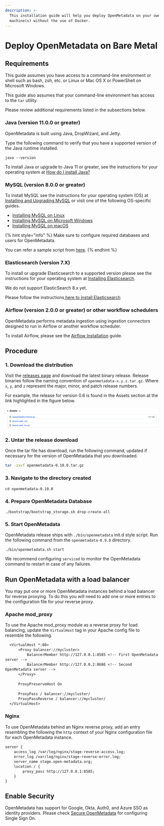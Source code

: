 ```yaml
---
description: >-
  This installation guide will help you deploy OpenMetadata on your own
  machine(s) without the use of Docker.
---
```


# Deploy OpenMetadata on Bare Metal

## Requirements

This guide assumes you have access to a command-line environment or shell such as bash, zsh, etc. or Linux or Mac OS X or PowerShell on Microsoft Windows.

This guide also assumes that your command-line environment has access to the `tar` utility.

Please review additional requirements listed in the subsections below.

### Java (version 11.0.0 or greater)

OpenMetadata is built using Java, DropWizard, and Jetty.

Type the following command to verify that you have a supported version of the Java runtime installed.

```
java --version
```

To install Java or upgrade to Java 11 or greater, see the instructions for your operating system at [How do I install Java?](https://java.com/en/download/help/download\_options.html#mac)

### MySQL (version 8.0.0 or greater)

To install MySQL see the instructions for your operating system (OS) at [Installing and Upgrading MySQL](https://dev.mysql.com/doc/mysql-installation-excerpt/8.0/en/installing.html) or visit one of the following OS-specific guides.

* [Installing MySQL on Linux](https://dev.mysql.com/doc/mysql-installation-excerpt/8.0/en/linux-installation.html)
* [Installing MySQL on Microsoft Windows](https://dev.mysql.com/doc/mysql-installation-excerpt/8.0/en/windows-installation.html)
* [Installing MySQL on macOS](https://dev.mysql.com/doc/mysql-installation-excerpt/8.0/en/macos-installation.html)

{% hint style="info" %}
Make sure to configure required databases and users for OpenMetadata.

You can refer a sample script from [here](https://github.com/open-metadata/OpenMetadata/blob/main/docker/local-metadata/mysql-script.sql).
{% endhint %}

### Elasticsearch (version 7.X)

To install or upgrade Elasticsearch to a supported version please see the instructions for your operating system at [Installing Elasticsearch](https://www.elastic.co/guide/en/elasticsearch/reference/current/install-elasticsearch.html).

We do not support ElasticSearch 8.x yet.

Please follow the instructions[ here to install Elasticsearch](https://www.elastic.co/guide/en/elasticsearch/reference/7.17/setup.html)

### Airflow (version 2.0.0 or greater) or other workflow schedulers

OpenMetadata performs metadata ingestion using ingestion connectors designed to run in Airflow or another workflow scheduler.

To install Airflow, please see the [Airflow Installation](https://airflow.apache.org/docs/apache-airflow/stable/installation/index.html) guide.

## Procedure

### 1. Download the distribution

Visit the [releases page](https://github.com/open-metadata/OpenMetadata/releases) and download the latest binary release. Release binaries follow the naming convention of `openmetadata-x.y.z.tar.gz`. Where `x`, `y`, and `z` represent the major, minor, and patch release numbers.

For example, the release for version 0.6 is found in the Assets section at the link highlighted in the figure below.

<img src="../../docs/.gitbook/assets/image (4) (2) (1).png" alt="" data-size="original">

### 2. Untar the release download

Once the tar file has download, run the following command, updated if necessary for the version of OpenMetadata that you downloaded.

```bash
tar -zxvf openmetadata-0.10.0.tar.gz
```

### 3. Navigate to the directory created

```
cd openmetadata-0.10.0
```

### 4. Prepare OpenMetadata Database

```
./bootstrap/bootstrap_storage.sh drop-create-all
```

### 5. Start OpenMetadata

OpenMetadata release ships with `./bin/openmetadata` init.d style script. Run the following command from the `openmetadata-0.9.0` directory.

```
./bin/openmetadata.sh start
```

We recommend configuring `serviced` to monitor the OpenMetadata command to restart in case of any failures.

## Run OpenMetadata with a load balancer

You may put one or more OpenMetadata instances behind a load balancer for reverse proxying. To do this you will need to add one or more entries to the configuration file for your reverse proxy.

### Apache mod\_proxy

To use the Apache mod\_proxy module as a reverse proxy for load balancing, update the `VirtualHost` tag in your Apache config file to resemble the following.

```
  <VirtualHost *:80>
      <Proxy balancer://mycluster>
          BalancerMember http://127.0.0.1:8585 <!-- First OpenMetadata server -->
          BalancerMember http://127.0.0.2:8686 <!-- Second OpenMetadata server -->
      </Proxy>

      ProxyPreserveHost On

      ProxyPass / balancer://mycluster/
      ProxyPassReverse / balancer://mycluster/
  </VirtualHost>
```

### Nginx

To use OpenMetadata behind an Nginx reverse proxy, add an entry resembling the following the `http` context of your Nginx configuration file for each OpenMetadata instance.

```
server {
    access_log /var/log/nginx/stage-reverse-access.log;
    error_log /var/log/nginx/stage-reverse-error.log;         
    server_name stage.open-metadata.org;
    location / {
        proxy_pass http://127.0.0.1:8585;
    }
}
```

## Enable Security

OpenMetadata has support for Google, Okta, Auth0, and Azure SSO as identity providers. Please check [Secure OpenMetadata](../../docs/deploy/secure-openmetadata/) for configuring Single Sign On.
